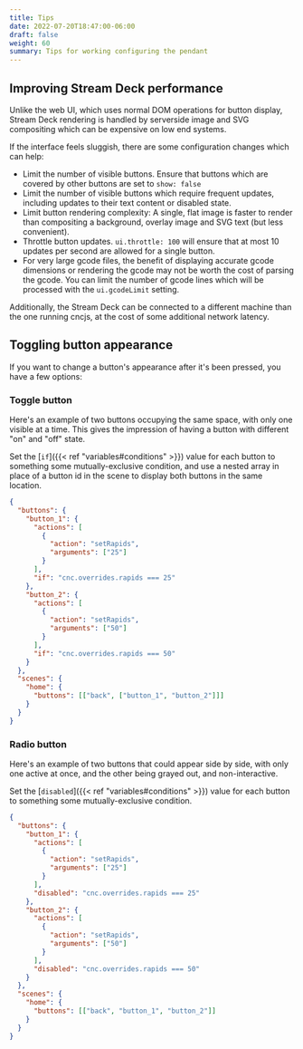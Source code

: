 ```yaml
---
title: Tips
date: 2022-07-20T18:47:00-06:00
draft: false
weight: 60
summary: Tips for working configuring the pendant
---
```


## Improving Stream Deck performance

Unlike the web UI, which uses normal DOM operations for button display, Stream Deck rendering is handled by serverside
image and SVG compositing which can be expensive on low end systems.

If the interface feels sluggish, there are some configuration changes which can help:

- Limit the number of visible buttons. Ensure that buttons which are covered by other buttons are set to `show: false`
- Limit the number of visible buttons which require frequent updates, including updates to their text content or
  disabled state.
- Limit button rendering complexity: A single, flat image is faster to render than compositing a
  background, overlay image and SVG text (but less convenient).
- Throttle button updates. `ui.throttle: 100` will ensure that at most 10 updates per second are allowed for a single
  button.
- For very large gcode files, the benefit of displaying accurate gcode dimensions or rendering the gcode may not be worth
  the cost of parsing the gcode. You can limit the number of gcode lines which will be processed with the `ui.gcodeLimit`
  setting.

Additionally, the Stream Deck can be connected to a different machine than the one running cncjs, at the cost of some
additional network latency.

## Toggling button appearance

If you want to change a button's appearance after it's been pressed, you have a few options:

### Toggle button

Here's an example of two buttons occupying the same space, with only one visible at a time. This gives the impression
of having a button with different "on" and "off" state.

Set the [`if`]({{< ref "variables#conditions" >}}) value for each button to something some mutually-exclusive
condition, and use a nested array in place of a button id in the scene to display both buttons in the same
location.

```json
{
  "buttons": {
    "button_1": {
      "actions": [
        {
          "action": "setRapids",
          "arguments": ["25"]
        }
      ],
      "if": "cnc.overrides.rapids === 25"
    },
    "button_2": {
      "actions": [
        {
          "action": "setRapids",
          "arguments": ["50"]
        }
      ],
      "if": "cnc.overrides.rapids === 50"
    }
  },
  "scenes": {
    "home": {
      "buttons": [["back", ["button_1", "button_2"]]]
    }
  }
}
```

### Radio button

Here's an example of two buttons that could appear side by side, with only one active at once, and the other being
grayed out, and non-interactive.

Set the [`disabled`]({{< ref "variables#conditions" >}}) value for each button to something some mutually-exclusive
condition.

```json
{
  "buttons": {
    "button_1": {
      "actions": [
        {
          "action": "setRapids",
          "arguments": ["25"]
        }
      ],
      "disabled": "cnc.overrides.rapids === 25"
    },
    "button_2": {
      "actions": [
        {
          "action": "setRapids",
          "arguments": ["50"]
        }
      ],
      "disabled": "cnc.overrides.rapids === 50"
    }
  },
  "scenes": {
    "home": {
      "buttons": [["back", "button_1", "button_2"]]
    }
  }
}
```
